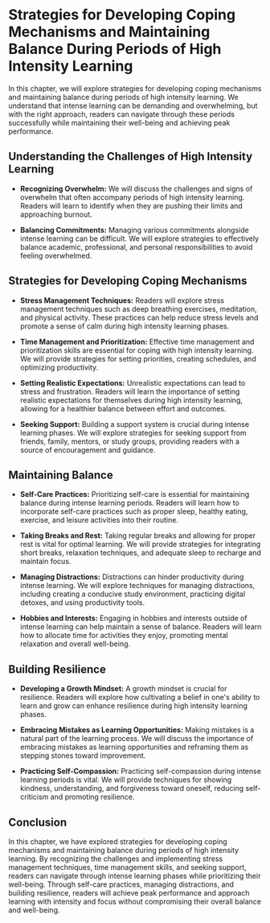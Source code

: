Strategies for Developing Coping Mechanisms and Maintaining Balance During Periods of High Intensity Learning
======================================================================================================================

In this chapter, we will explore strategies for developing coping mechanisms and maintaining balance during periods of high intensity learning. We understand that intense learning can be demanding and overwhelming, but with the right approach, readers can navigate through these periods successfully while maintaining their well-being and achieving peak performance.

Understanding the Challenges of High Intensity Learning
-------------------------------------------------------

* **Recognizing Overwhelm:** We will discuss the challenges and signs of overwhelm that often accompany periods of high intensity learning. Readers will learn to identify when they are pushing their limits and approaching burnout.

* **Balancing Commitments:** Managing various commitments alongside intense learning can be difficult. We will explore strategies to effectively balance academic, professional, and personal responsibilities to avoid feeling overwhelmed.

Strategies for Developing Coping Mechanisms
-------------------------------------------

* **Stress Management Techniques:** Readers will explore stress management techniques such as deep breathing exercises, meditation, and physical activity. These practices can help reduce stress levels and promote a sense of calm during high intensity learning phases.

* **Time Management and Prioritization:** Effective time management and prioritization skills are essential for coping with high intensity learning. We will provide strategies for setting priorities, creating schedules, and optimizing productivity.

* **Setting Realistic Expectations:** Unrealistic expectations can lead to stress and frustration. Readers will learn the importance of setting realistic expectations for themselves during high intensity learning, allowing for a healthier balance between effort and outcomes.

* **Seeking Support:** Building a support system is crucial during intense learning phases. We will explore strategies for seeking support from friends, family, mentors, or study groups, providing readers with a source of encouragement and guidance.

Maintaining Balance
-------------------

* **Self-Care Practices:** Prioritizing self-care is essential for maintaining balance during intense learning periods. Readers will learn how to incorporate self-care practices such as proper sleep, healthy eating, exercise, and leisure activities into their routine.

* **Taking Breaks and Rest:** Taking regular breaks and allowing for proper rest is vital for optimal learning. We will provide strategies for integrating short breaks, relaxation techniques, and adequate sleep to recharge and maintain focus.

* **Managing Distractions:** Distractions can hinder productivity during intense learning. We will explore techniques for managing distractions, including creating a conducive study environment, practicing digital detoxes, and using productivity tools.

* **Hobbies and Interests:** Engaging in hobbies and interests outside of intense learning can help maintain a sense of balance. Readers will learn how to allocate time for activities they enjoy, promoting mental relaxation and overall well-being.

Building Resilience
-------------------

* **Developing a Growth Mindset:** A growth mindset is crucial for resilience. Readers will explore how cultivating a belief in one's ability to learn and grow can enhance resilience during high intensity learning phases.

* **Embracing Mistakes as Learning Opportunities:** Making mistakes is a natural part of the learning process. We will discuss the importance of embracing mistakes as learning opportunities and reframing them as stepping stones toward improvement.

* **Practicing Self-Compassion:** Practicing self-compassion during intense learning periods is vital. We will provide techniques for showing kindness, understanding, and forgiveness toward oneself, reducing self-criticism and promoting resilience.

Conclusion
----------

In this chapter, we have explored strategies for developing coping mechanisms and maintaining balance during periods of high intensity learning. By recognizing the challenges and implementing stress management techniques, time management skills, and seeking support, readers can navigate through intense learning phases while prioritizing their well-being. Through self-care practices, managing distractions, and building resilience, readers will achieve peak performance and approach learning with intensity and focus without compromising their overall balance and well-being.
